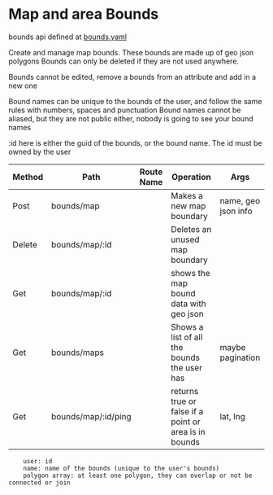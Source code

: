 # Map and area Bounds

bounds api defined at [bounds.yaml](../../../api-docs/bounds.yaml)

Create and manage map bounds. These bounds are made up of geo json polygons
Bounds can only be deleted if they are not used anywhere.

Bounds cannot be edited, remove a bounds from an attribute and add in a new one

Bound names can be unique to the bounds of the user, and follow the same rules with numbers, spaces and punctuation
Bound names cannot be aliased, but they are not public either, nobody is going to see your bound names

:id here is either the guid of the bounds, or the bound name. The id must be owned by the user 

| Method | Path                                    | Route Name | Operation                                                     | Args                |
|--------|-----------------------------------------|------------|---------------------------------------------------------------|---------------------|
| Post   | bounds/map                              |            | Makes a new map boundary                                      | name, geo json info |
| Delete | bounds/map/:id                          |            | Deletes an unused map boundary                                |                     |
| Get    | bounds/map/:id                          |            | shows the map bound data with geo json                        |                     |
| Get    | bounds/maps                             |            | Shows a list of all the bounds the user has                   | maybe pagination    |
| Get    | bounds/map/:id/ping                     |            | returns true or false if a point or area is in bounds         | lat, lng            |

        user: id
        name: name of the bounds (unique to the user's bounds)
        polygon array: at least one polygon, they can overlap or not be connected or join
